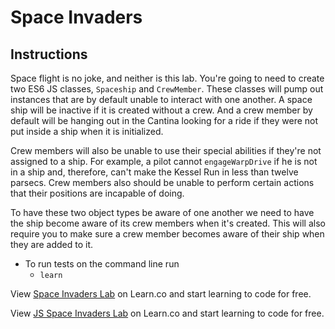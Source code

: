 # Space Invaders

## Instructions

Space flight is no joke, and neither is this lab.  You're going to need to create two ES6 JS classes, `Spaceship` and `CrewMember`. These classes will pump out instances that are by default unable to interact with one another.  A space ship will be inactive if it is created without a crew.  And a crew member by default will be hanging out in the Cantina looking for a ride if they were not put inside a ship when it is initialized.

Crew members will also be unable to use their special abilities if they're not assigned to a ship.  For example, a pilot cannot `engageWarpDrive` if he is not in a ship and, therefore, can't make the Kessel Run in less than twelve parsecs. Crew members also should be unable to perform certain actions that their positions are incapable of doing.

To have these two object types be aware of one another we need to have the ship become aware of its crew members when it's created. This will also require you to make sure a crew member becomes aware of their ship when they are added to it.

- To run tests on the command line run
  -  `learn`

<p class='util--hide'>View <a href='https://learn.co/lessons/space-invaders'>Space Invaders Lab</a> on Learn.co and start learning to code for free.</p>

<p data-visibility='hidden'>View <a href='https://learn.co/lessons/space-invaders'>JS Space Invaders Lab</a> on Learn.co and start learning to code for free.</p>

